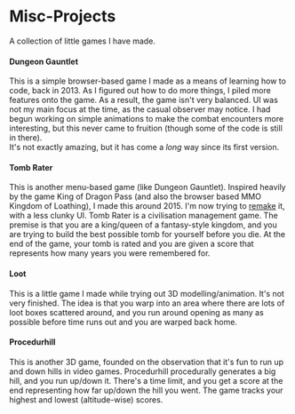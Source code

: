 # Misc-Projects
A collection of little games I have made.

#### Dungeon Gauntlet
This is a simple browser-based game I made as a means of learning how to code, back in 2013. As I figured out how to do more things, I piled more features onto the game. As a result, the game isn't very balanced. UI was not my main focus at the time, as the casual observer may notice. I had begun working on simple animations to make the combat encounters more interesting, but this never came to fruition (though some of the code is still in there).  
It's not exactly amazing, but it has come a *long* way since its first version. 

#### Tomb Rater
This is another menu-based game (like Dungeon Gauntlet). Inspired heavily by the game King of Dragon Pass (and also the browser based MMO Kingdom of Loathing), I made this around 2015. I'm now trying to [remake](https://github.com/rycoll/Tomb-Rater) it, with a less clunky UI.
Tomb Rater is a civilisation management game. The premise is that you are a king/queen of a fantasy-style kingdom, and you are trying to build the best possible tomb for yourself before you die. At the end of the game, your tomb is rated and you are given a score that represents how many years you were remembered for.

#### Loot
This is a little game I made while trying out 3D modelling/animation. It's not very finished.
The idea is that you warp into an area where there are lots of loot boxes scattered around, and you run around opening as many as possible before time runs out and you are warped back home.

#### Procedurhill
This is another 3D game, founded on the observation that it's fun to run up and down hills in video games. Procedurhill procedurally generates a big hill, and you run up/down it. There's a time limit, and you get a score at the end representing how far up/down the hill you went. The game tracks your highest and lowest (altitude-wise) scores.
